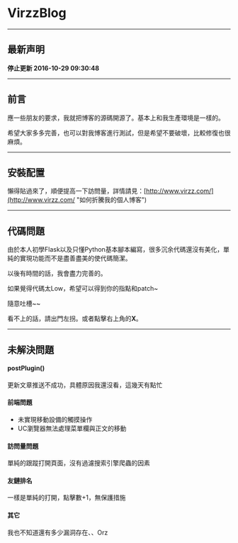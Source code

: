 # VirzzBlog

----

## 最新声明

**停止更新 2016-10-29 09:30:48**

----

## 前言

應一些朋友的要求，我就把博客的源碼開源了。基本上和我生產環境是一樣的。

希望大家多多完善，也可以對我博客進行測試，但是希望不要破壞，比較修復也很麻煩。

----

## 安裝配置

懶得貼過來了，順便提高一下訪問量，詳情請見：[http://www.virzz.com/](http://www.virzz.com/ "如何折騰我的個人博客")

----

## 代碼問題

由於本人初學Flask以及只懂Python基本腳本編寫，很多沉余代碼還沒有美化，單純的實現功能而不是盡善盡美的使代碼簡潔。

以後有時間的話，我會盡力完善的。

如果覺得代碼太Low，希望可以得到你的指點和patch~

隨意吐槽~~

看不上的話，請出門左拐。或者點擊右上角的**X**。

----

## 未解決問題

#### postPlugin()

更新文章推送不成功，具體原因我還沒看，這幾天有點忙

#### 前端問題

- 未實現移動設備的觸摸操作
- UC瀏覽器無法處理菜單欄與正文的移動

#### 訪問量問題

單純的跟蹤打開頁面，沒有過濾搜索引擎爬蟲的因素

#### 友鏈排名

一樣是單純的打開，點擊數+1，無保護措施

#### 其它

我也不知道還有多少漏洞存在、、Orz
